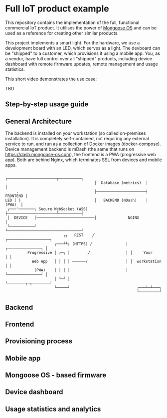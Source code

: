 # Full IoT product example

This repository contains the implementation of the full, functional commercial IoT product.
It utilises the power of [Mongoose OS](https://mongoose-os.com) and can be used as a reference for creating other similar products.

This project implements a smart light. For the hardware, we use a development board with an LED, which serves as a light. The devboard can be
"shipped" to a customer, which provisions it using
a mobile app. You, as a vendor, have full control
over all "shipped" products, including device
dashboard with remote firmware updates, remote management and usage statistics.

This short video demonstrates the use case:

TBD

## Step-by-step usage guide

## General Architecture

The backend is installed on your workstation (so called on-premises
installation). It is completely self-contained, not requiring any external
service to run, and run as a collection of Docker images (docker-compose).
Device management backend is mDash (the same that runs on
https://dash.mongoose-os.com), the frontend is a PWA (progressive web app).
Both are behind Nginx, which terminates SSL from devices and mobile apps.

```
                                        ┌──────────────────────┬──────────┐
                                        │  Database (metrics)  │          │
     .                                  ├──────────────────────┤ FRONTEND │
LED ( )                                 │   BACKEND (mDash)    │   (PWA)  │
 ┌───'───────┐ Secure WebSocket (WSS)   ├──────────────────────┴──────────┤
 │  DEVICE   │──────────────────────────│              NGINX              │
 └───────────┘                          └─────────────────────────────────┘
                          ┌┐   REST    ╱              ┌───────────────────┐
                      ┌───┴┴┐ (HTTPS) ╱               │ ┌───────────────┐ │
          Progressive │ ┌─┐ │        ╱                │ │     Your      │ │
            Web App   │ │ │ │ ──────/                 │ │  workstation  │ │
             (PWA)    │ │ │ │                         │ └───────────────┘ │
                      │ └─┘ │                         └────────┬─┬────────┘
                      └─────┘                              ┌───┴─┴───┐     
                                                           └─────────┘       
```

## Backend

## Frontend

## Provisioning process

## Mobile app

## Mongoose OS - based firmware

## Device dashboard

## Usage statistics and analytics
